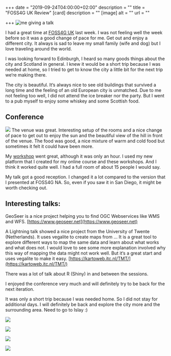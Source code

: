 +++
date = "2019-09-24T04:00:00+02:00"
description = ""
title = "FOSS4G UK Review"
[card]
description = ""
[image]
alt = ""
url = ""

+++
![me giving a talk](https://res.cloudinary.com/civicvision/image/upload/f_auto,q_auto,w_auto,dpr_auto,c_limit/milafrerichs.com/articles/AF6327DF-1615-487D-B969-AD5D3F925BBF.jpg)

I had a great time at [FOSS4G UK](https://uk.osgeo.org/foss4guk2019/) last week. I was not feeling well the week before so it was a good change of pace for me.
Get out and enjoy a different city. It always is sad to leave my small family (wife and dog) but I love traveling around the world.

I was looking forward to Edinburgh, I heard so many goods things about the city and Scotland in general. I knew it would be a short trip because I was needed at home, so I tried to get to know the city a little bit for the next trip we‘re making there.

The city is beautiful. It‘s always nice to see old buildings that survived a long time and the feeling of an old European city is unmatched.
Due to me not feeling too well, I did not attend the ice breaker nor the party. But I went to a pub myself to enjoy some whiskey and some Scottish food.

## Conference

![](https://res.cloudinary.com/civicvision/image/upload/f_auto,q_auto,w_auto,dpr_auto,c_limit/milafrerichs.com/articles/32EA6E83-A02D-4B63-B492-77128D14E2B5.jpg)
The venue was great. Interesting setup of the rooms and a nice change of pace to get out to enjoy the sun and the beautiful view of the hill in front of the venue.
The food was good, a nice mixture of warm and cold food but sometimes it felt it could have been more.

My [workshop](https://mappingwithd3.com) went great, although it was only an hour. I used my new platform that I created for my online course and these workshops. And I think it worked quite well. I had a full room of about 15 people I would say.

My talk got a good reception. I changed it a lot compared to the version that I presented at FOSS4G NA. So, even if you saw it in San Diego, it might be worth checking out.

## Interesting talks:

GeoSeer is a nice project helping you to find OGC Webservices like WMS and WFS.
[https://www.geoseer.net](https://www.geoseer.net)

A Lightning talk showed a nice project from the University of Twente (Netherlands). It uses vegalite to create maps from ...
It is a great tool to explore different ways to map the same data and learn about what works and what does not.
I would love to see some more explanation involved why this way of mapping the data might not work well. But it‘s a great start and uses vegalite to make it easy.
[https://kartoweb.itc.nl/TMT/](https://kartoweb.itc.nl/TMT/)

There was a lot of talk about R (Shiny) in and between the sessions.

I enjoyed the conference very much and will definitely try to be back for the next iteration.

It was only a short trip because I was needed home. So I did not stay for additional days. I will definitely be back and explore the city more and the surrounding area. Need to go to Islay :)

![](https://res.cloudinary.com/civicvision/image/upload/f_auto,q_auto,w_auto,dpr_auto,c_limit/milafrerichs.com/articles/69AA7A8E-ADD6-475E-94E6-D2FAC2BFEB49.jpg)

![](https://res.cloudinary.com/civicvision/image/upload/f_auto,q_auto,w_auto,dpr_auto,c_limit/milafrerichs.com/articles/F93C1BC1-3BD1-4B00-B1A6-12B1E9228DB1.jpg)

![](https://res.cloudinary.com/civicvision/image/upload/f_auto,q_auto,w_auto,dpr_auto,c_limit/milafrerichs.com/articles/9A2F3949-D60A-4E38-AE12-7B2358536056.jpg)

![](https://res.cloudinary.com/civicvision/image/upload/f_auto,q_auto,w_auto,dpr_auto,c_limit/milafrerichs.com/articles/69C8CF08-D9DF-468C-8DE5-7854B0C02755.jpg)